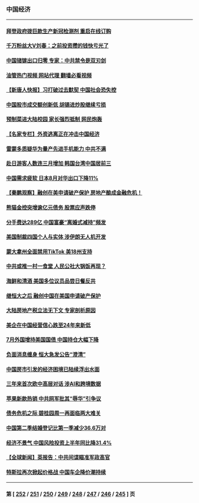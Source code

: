 ### 中国经济
---
#### [拜登政府拨巨款生产新冠检测剂 重启在线订购](../../pages/ncid283/n14078082.md?09210845) 
#### [千万粉丝大V刘春：之前投资攒的钱快亏光了](../../pages/ncid283/n14078078.md?09210845) 
#### [中国锗镓出口归零 专家：中共禁令是双刃剑](../../pages/ncid283/n14077912.md?09210845) 
#### [油管热门视频 网站代理 翻墙必看视频](http://138.2.39.72:81/youtube.html?epic-marker?09210845)
#### [【新唐人快报】习打破过去默契 中国社会恐失控](../../pages/ncid283/n14078068.md?09210845) 
#### [中国股市成交额创新低 胡锡进炒股继续亏损](../../pages/ncid283/n14078035.md?09210845) 
#### [预制菜进大陆校园 家长强烈抵制 网民炮轰](../../pages/ncid283/n14077646.md?09210845) 
#### [【名家专栏】外资逃离正在冲击中国经济](../../pages/ncid283/n14076908.md?09210845) 
#### [雷蒙多质疑华为量产先进手机能力 中共不满](../../pages/ncid283/n14077863.md?09210845) 
#### [赴日游客人数连三月增加 韩国台湾中国居前三](../../pages/ncid283/n14077836.md?09210845) 
#### [中国需求疲软 日本8月对华出口下降11%](../../pages/ncid283/n14077614.md?09210845) 
#### [【秦鹏观察】融创在美申请破产保护 房地产酿成金融危机！](../../pages/ncid283/n14077210.md?09210845) 
#### [熊猫金控突增逾亿元债务 股票应声跌停](../../pages/ncid283/n14077318.md?09210845) 
#### [分手费达289亿 中国富豪“离婚式减持”频发](../../pages/ncid283/n14077049.md?09210845) 
#### [美国制裁四国个人与实体 涉伊朗无人机开发](../../pages/ncid283/n14077046.md?09210845) 
#### [蒙大拿州全面禁用TikTok 美18州支持](../../pages/ncid283/n14076876.md?09210845) 
#### [中共或推一村一食堂 人民公社大锅饭再现？](../../pages/ncid283/n14076760.md?09210845) 
#### [海鲜和清酒 美国多位议员品尝日餐反共](../../pages/ncid283/n14076981.md?09210845) 
#### [继恒大之后 融创中国在美国申请破产保护](../../pages/ncid283/n14076747.md?09210845) 
#### [大陆房地产税立法无下文 专家剖析原因](../../pages/ncid283/n14076599.md?09210845) 
#### [美企在中国经营信心跌至24年来新低](../../pages/ncid283/n14076684.md?09210845) 
#### [7月外国增持美国国债 中国持仓大幅下降](../../pages/ncid283/n14076524.md?09210845) 
#### [负面消息缠身 恒大急发公告“澄清”](../../pages/ncid283/n14076499.md?09210845) 
#### [中国房市引发的经济困境已陆续浮出水面](../../pages/ncid283/n14076493.md?09210845) 
#### [三年来首次欧中高层对话 涉AI和跨境数据](../../pages/ncid283/n14076480.md?09210845) 
#### [苹果新款热销 中共网军批其“辱华”引争议](../../pages/ncid283/n14075688.md?09210845) 
#### [债务危机之际 碧桂园周一再面临两大难关](../../pages/ncid283/n14076391.md?09210845) 
#### [中国第二季结婚登记比第一季减少36.6万对](../../pages/ncid283/n14076083.md?09210845) 
#### [经济不景气 中国风险投资上半年同比降31.4%](../../pages/ncid283/n14076087.md?09210845) 
#### [【全球新闻】英报告：中共间谍瞄准军政高官](../../pages/ncid283/n14076085.md?09210845) 
#### [特斯拉再次掀起价格战 中国车企降价潮持续](../../pages/ncid283/n14075743.md?09210845) 

---
#### 第 [ [252](./252.md?09210845) / [251](./251.md?09210845) / [250](./250.md?09210845) / [249](./249.md?09210845) / [248](./248.md?09210845) / [247](./247.md?09210845) / [246](./246.md?09210845) / [245](./245.md?09210845) ] 页
